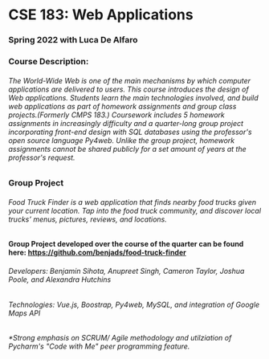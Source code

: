 # CSE 183: Web Applications

### Spring 2022 with Luca De Alfaro

### Course Description: 
###### The World-Wide Web is one of the main mechanisms by which computer applications are delivered to users. This course introduces the design of Web applications. Students learn the main technologies involved, and build web applications as part of homework assignments and group class projects.(Formerly CMPS 183.) Coursework includes 5 homework assignments in increasingly difficulty and a quarter-long group project incorporating front-end design with SQL databases using the professor's open source language Py4web. Unlike the group project, homework assignments cannot be shared publicly for a set amount of years at the professor's request.

### Group Project 
###### Food Truck Finder is a web application that finds nearby food trucks given your current location. Tap into the food truck community, and discover local trucks’ menus, pictures, reviews, and locations.

#### Group Project developed over the course of the quarter can be found here: https://github.com/benjads/food-truck-finder

###### Developers: Benjamin Sihota, Anupreet Singh, Cameron Taylor, Joshua Poole, and Alexandra Hutchins
###### Technologies: Vue.js, Boostrap, Py4web, MySQL, and integration of Google Maps API
###### *Strong emphasis on SCRUM/ Agile methodology and utilziation of Pycharm's "Code with Me" peer programming feature.
